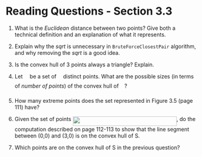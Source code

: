 # Reading Questions - Section 3.3

1. What is the *Euclidean* distance between two points? Give both a technical definition and an explanation of what it represents.

2. Explain why the *sqrt* is unnecessary in `BruteForceClosestPair` algorithm, and why removing the *sqrt* is a good idea.

3. Is the convex hull of 3 points always a triangle? Explain.

4. Let <img src="svgs/e257acd1ccbe7fcb654708f1a866bfe9.svg?invert_in_darkmode" align=middle width=11.027402099999989pt height=22.465723500000017pt/> be a set of <img src="svgs/55a049b8f161ae7cfeb0197d75aff967.svg?invert_in_darkmode" align=middle width=9.86687624999999pt height=14.15524440000002pt/> distinct points. What are the possible sizes (in terms of *number of points*) of the convex hull of <img src="svgs/e257acd1ccbe7fcb654708f1a866bfe9.svg?invert_in_darkmode" align=middle width=11.027402099999989pt height=22.465723500000017pt/>?

5. How many extreme points does the set represented in Figure 3.5 (page 111) have?

6. Given the set of points <img src="svgs/97a1085bd73332c3b9af0924720f4877.svg?invert_in_darkmode" align=middle width=274.0410749999999pt height=24.65753399999998pt/>, do the computation described on page 112-113 to show that the line segment between (0,0) and (3,0) is on the convex hull of S.

7. Which points are on the convex hull of S in the previous question?


